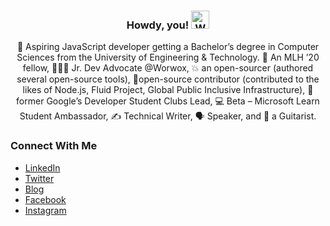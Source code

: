 <div align="center">
  
<h3>Howdy, you! <img src="https://github.com/TheDudeThatCode/TheDudeThatCode/blob/master/Assets/Hi.gif" width="29px" alt="Waving"> </h3>

🚀 Aspiring JavaScript developer getting a Bachelor’s degree in Computer Sciences from the University of Engineering & Technology. 🐼 An MLH ’20 fellow, 👨🏻‍💻 Jr. Dev Advocate @Worwox, 💥 an open-sourcer (authored several open-source tools), 🦉open-source contributor (contributed to the likes of Node.js, Fluid Project, Global Public Inclusive Infrastructure), 🙌 former Google’s Developer Student Clubs Lead, 💻 Beta – Microsoft Learn Student Ambassador, ✍️ Technical Writer, 🗣 Speaker, and 🎸 a Guitarist.

</div>

### Connect With Me

- [LinkedIn](https://www.linkedin.com/in/msaaddev/)
- [Twitter](https://twitter.com/msaaddev)
- [Blog](http://msaad.dev/)
- [Facebook](https://www.facebook.com/msaaddev/)
- [Instagram](https://www.instagram.com/msaaddev/)
